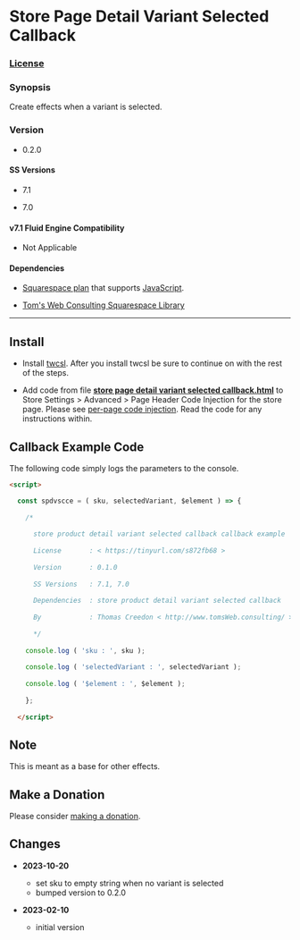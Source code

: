 # Store Page Detail Variant Selected Callback

### [License][1]

### Synopsis

Create effects when a variant is selected.

### Version

  * 0.2.0

#### SS Versions

  * 7.1
  
  * 7.0

#### v7.1 Fluid Engine Compatibility

  * Not Applicable

#### Dependencies

  * [Squarespace plan][2] that supports [JavaScript][3].
  
  * [Tom's Web Consulting Squarespace Library][4]

---

## Install

* Install [twcsl][5]. After you install twcsl be sure to continue on with the
  rest of the steps.
  
* Add code from file **[store page detail variant selected callback.html][6]**
  to Store Settings > Advanced > Page Header Code Injection for the store page.
  Please see [per-page code injection][7]. Read the code for any instructions
  within.

## Callback Example Code

The following code simply logs the parameters to the console.

```html
<script>

  const spdvscce = ( sku, selectedVariant, $element ) => {
  
    /*
    
      store product detail variant selected callback callback example
      
      License       : < https://tinyurl.com/s872fb68 >
      
      Version       : 0.1.0
      
      SS Versions   : 7.1, 7.0
      
      Dependencies  : store product detail variant selected callback
      
      By            : Thomas Creedon < http://www.tomsWeb.consulting/ >
      
      */
      
    console.log ( 'sku : ', sku );
    
    console.log ( 'selectedVariant : ', selectedVariant );
    
    console.log ( '$element : ', $element );
    
    };
    
  </script>
```

## Note

This is meant as a base for other effects.

## Make a Donation

Please consider [making a donation][8].

## Changes

* **2023-10-20**

  * set sku to empty string when no variant is selected
  * bumped version to 0.2.0
  
* **2023-02-10**

  * initial version

[1]: https://github.com/tomsWebConsulting/twcsl/blob/main/LICENSE.txt#L1
[2]: https://www.squarespace.com/pricing
[3]: https://en.wikipedia.org/wiki/JavaScript
[4]: https://github.com/tomsWebConsulting/twcsl
[5]: https://github.com/tomsWebConsulting/twcsl#install-options
[6]: store%20page%20detail%20variant%20selected%20callback.html#L1
[7]: https://support.squarespace.com/hc/en-us/articles/205815908-Using-code-injection#toc-per-page-code-injection
[8]: https://github.com/tomsWebConsulting/twcsl#make-a-donation
